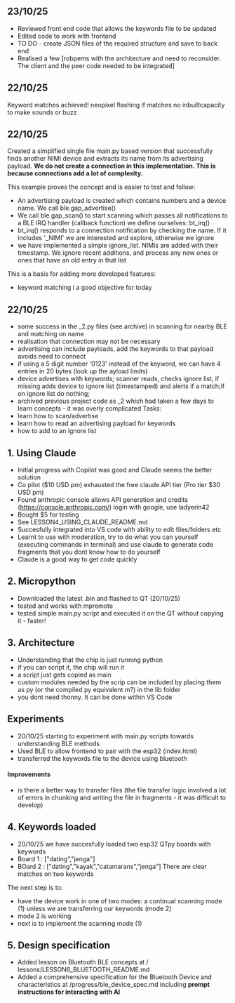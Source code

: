 
## 23/10/25

- Reviewed front end code that allows the keywords file to be updated
- Edited code to work with frontend
- TO DO - create JSON files of the required structure and save to back end
- Realised a few [robpems with the architecture and need to reconsider. The client and the peer code needed to be integrated]

## 22/10/25

Keyword matches achieved!
neopixel flashing if matches
no inbuiltcapacity to make sounds or buzz 



## 22/10/25
Created a simplified single file main.py based version that successfully finds another NIMI device and extracts its name from its advertising payload.
**We do not create a connection in this implementation. This is because connections add a lot of complexity.**

This example proves the concept and is easier to test and follow:
- An advertising payload is created which contains numbers and a device name. We call ble.gap_advertise()
- We call ble.gap_scan() to start scanning which passes all notifications to a BLE IRQ handler (callback function) we define ourselves: bt_irq()
- bt_irq() responds to a connection notification by checking the name. If it includes '_NIMI' we are interested and explore, otherwise we ignore
- we have implemented a simple ignore_list. NIMIs are added with their timestamp.  We ignore recent additions, and process any new ones or ones that have an old entry in that list

This is a basis for adding more developed features:
- keyword matching i a good objective for today




## 22/10/25

- some success in the _2.py files (see archive) in scanning for nearby BLE and matching on name
- realisation that connection may not be necessary
- advertising can include payloads, add the keywords to that payload avoids need to connect
- if using a 5 digit number '0123' instead of the keyword, we can have 4 entries in 20 bytes (look up the ayload limits)
- device advertises with keywords; scanner reads, checks ignore list, if missing adds device to ignore list (timestamped) and alerts if a match;if on ignore list do nothing;
- archived previous project code as _2 which had taken a few days to learn concepts - it was overly complicated
Tasks:
- learn how to scan/advertise
- learn how to read an advertising payload for keywords
- how to add to an ignore list


## 1. Using Claude
- Initial progress with Copilot was good and Claude seems the better solution
- Co pilot ($10 USD pm) exhausted the free claude API tier (Pro tier $30 USD pm)
- Found anthropic console allows API generation and credits (https://console.anthropic.com/) login with google, use ladyerin42
- Bought $5 for testing
- See LESSON4_USING_CLAUDE_README.md
- Succesfully integrated into VS code with ability to edit files/folders etc
- Learnt to use with moderation, try to do what you can yourself (executing commands in terminal) and use claude to generate code fragments that you dont know how to do yourself
- Claude is a good way to get code quickly

## 2. Micropython
- Downloaded the latest .bin and flashed to QT (20/10/25)
- tested and works with mpremote
- tested simple main.py script and executed it on the QT without copying it - faster!

## 3. Architecture
- Understanding that the chip is just running python
- if you can script it, the chip will run it
- a script just gets copied as main
- custom modules needed by the scrip can be included by placing them as py (or the compiled py equivalent m?) in the lib folder
- you dont need thonny. It can be done within VS Code

## Experiments
- 20/10/25 starting to experiment with main.py scripts towards understanding BLE methods
- Used BLE to allow frontend to pair with the esp32 (index.html)
- transferred the keywords file to the device using bluetooth

#### Improvements
- is there a better way to transfer files (the file transfer logic involved a lot of errors in chunking and writing the file in fragments - it was difficult to develop)

## 4. Keywords loaded
- 20/10/25 we have succesfully loaded two esp32 QTpy boards with keywords
- Board 1 : ["dating","jenga"]
- BOard 2 : ["dating","kayak","catamarans","jenga"]
There are clear matches on two keywords

The next step is to:

- have the device work in one of two modes: a continual scanning mode (1) unless we are transferring our keywords (mode 2)
- mode 2 is working
- next is to implement the scanning mode (1)



## 5. Design specification

- Added lesson on Bluetooth BLE concepts at / lessons/LESSON6_BLUETOOTH_README.md
- Added a comprehensive specification for the Bluetooth Device and characteristics at /progress/ble_device_spec.md including **prompt instructions for interacting with AI**


